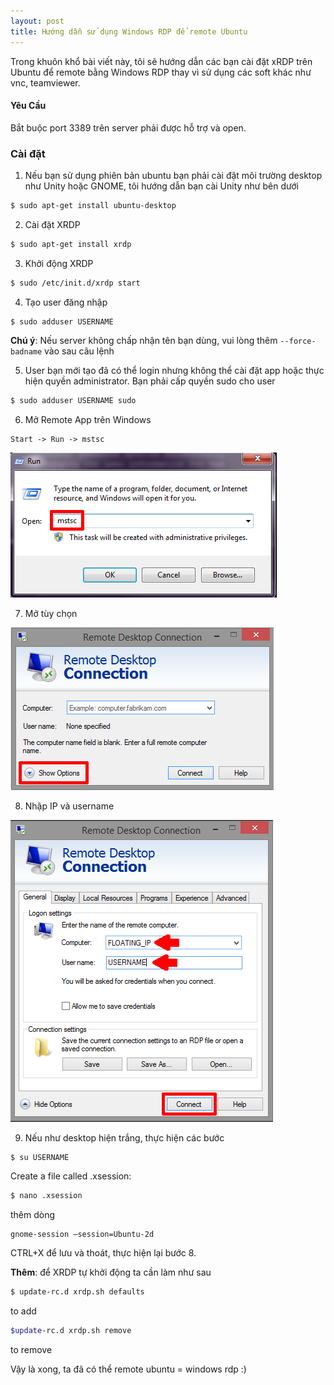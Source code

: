 ```yaml
---
layout: post
title: Hướng dẫn sử dụng Windows RDP để remote Ubuntu
---
```


Trong khuôn khổ bài viết này, tôi sẽ hướng dẫn các bạn cài đặt xRDP trên Ubuntu để remote bằng Windows RDP thay vì sử dụng các soft khác như vnc, teamviewer.

#### Yêu Cầu

Bắt buộc port 3389 trên server phải được hỗ trợ và open. 

### Cài đặt

1. Nếu bạn sử dụng phiên bản ubuntu bạn phải cài đặt môi trường desktop như Unity hoặc GNOME, tôi hướng dẫn bạn cài Unity như bên dưới

```bash
$ sudo apt-get install ubuntu-desktop 
```
2. Cài đặt XRDP

```bash
$ sudo apt-get install xrdp
```
3. Khởi động XRDP

```bash
$ sudo /etc/init.d/xrdp start
```

4. Tạo user đăng nhập

```
$ sudo adduser USERNAME
```

**Chú ý**: Nếu server không chấp nhận tên bạn dùng, vui lòng thêm `--force-badname` vào sau câu lệnh

5. User bạn mới tạo đã có thể login nhưng không thể cài đặt app hoặc thực hiện quyền administrator. Bạn phải cấp quyền sudo cho user

```bash
$ sudo adduser USERNAME sudo
```

6. Mở Remote App trên Windows

```text 
Start -> Run -> mstsc
```

![](/images/mstsc.jpg)

7. Mở tùy chọn

![](/images/XRDP1.jpg)

8. Nhập IP và username

![](/images/XRDP2.jpg)

9. Nếu như desktop hiện trắng, thực hiện các bước

```bash
$ su USERNAME
```

Create a file called .xsession:

```bash
$ nano .xsession
```

thêm dòng 

```text
gnome-session –session=Ubuntu-2d
```
CTRL+X để lưu và thoát, thực hiện lại bước 8. 


**Thêm**: để XRDP tự khởi động ta cần làm như sau

```bash
$ update-rc.d xrdp.sh defaults
```
to add

```bash
$update-rc.d xrdp.sh remove
```
to remove

Vậy là xong, ta đã có thể remote ubuntu = windows rdp :)

